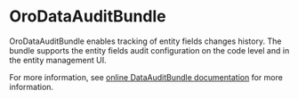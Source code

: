 # OroDataAuditBundle

OroDataAuditBundle enables tracking of entity fields changes history. The bundle supports the entity fields audit configuration on the code level and in the entity management UI.

For more information, see [online DataAuditBundle documentation](https://doc.oroinc.com/bundles/platform/DataAuditBundle/) for more information.
